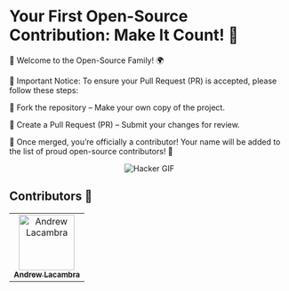 # Your First Open-Source Contribution: Make It Count! 🌟

🎉 Welcome to the Open-Source Family! 🌍

🚨 Important Notice: To ensure your Pull Request (PR) is accepted, please follow these steps:

🍴 Fork the repository – Make your own copy of the project.

🔄 Create a Pull Request (PR) – Submit your changes for review.

🎉 Once merged, you’re officially a contributor! Your name will be added to the list of proud open-source contributors! 🙌

<p align="center">
    <img src="https://i.giphy.com/media/v1.Y2lkPTc5MGI3NjExeHVvbTY4aHR1ZHRiM2s1MngwcXA5Z3kyazFhY2J4N3RsZ2dkdDFiaSZlcD12MV9pbnRlcm5hbF9naWZfYnlfaWQmY3Q9Zw/3oz8xA9gtnyVDPZJHW/giphy.gif" alt="Hacker GIF">
</p>

## Contributors 🌟

<!-- ALL-CONTRIBUTORS-LIST:START - Do not remove or modify this section -->
<!-- prettier-ignore-start -->
<!-- markdownlint-disable -->
<table>
    <tbody>
        <tr>
            <td align="center">
                <a href="https://github.com/CodeByMoriarty">
                    <img src="https://avatars.githubusercontent.com/u/150874905?s=400&v=4" width="100px;" alt="Andrew Lacambra"/>
                    <br />
                    <sub><b>Andrew Lacambra</b></sub>
                </a>
            </td>
        </tr>
    </tbody>
</table>
<!-- ALL-CONTRIBUTORS-LIST:END -->
